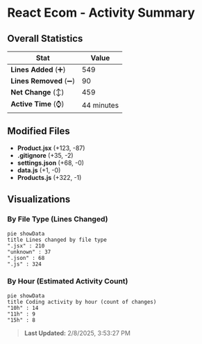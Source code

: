 # React Ecom - Activity Summary 

## Overall Statistics

| Stat                   | Value                                                             |
| ---------------------- | ----------------------------------------------------------------- |
| **Lines Added** (➕)   | 549                                          |
| **Lines Removed** (➖) | 90                                        |
| **Net Change** (↕)    | 459                |
| **Active Time** (⌚)   | 44 minutes |


## Modified Files
- **Product.jsx** (+123, -87)
- **.gitignore** (+35, -2)
- **settings.json** (+68, -0)
- **data.js** (+1, -0)
- **Products.js** (+322, -1)

## Visualizations

### By File Type (Lines Changed)

```mermaid
pie showData
title Lines changed by file type
".jsx" : 210
"unknown" : 37
".json" : 68
".js" : 324
```

### By Hour (Estimated Activity Count)

```mermaid
pie showData
title Coding activity by hour (count of changes)
"10h" : 14
"11h" : 9
"15h" : 8
```


> **Last Updated:** 2/8/2025, 3:53:27 PM